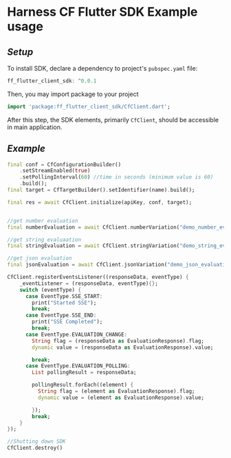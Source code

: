 Harness CF Flutter SDK Example usage
========================

## _Setup_

To install SDK, declare a dependency to project's `pubspec.yaml` file:
```Dart
ff_flutter_client_sdk: ^0.0.1
```

Then, you may import package to your project
```Dart
import 'package:ff_flutter_client_sdk/CfClient.dart';
```

After this step, the SDK elements, primarily `CfClient`, should be accessible in main application.

## **_Example_**

```Dart
final conf = CfConfigurationBuilder()
    .setStreamEnabled(true)
    .setPollingInterval(60) //time in seconds (minimum value is 60)
    .build();
final target = CfTargetBuilder().setIdentifier(name).build();

final res = await CfClient.initialize(apiKey, conf, target);


//get number evaluation
final numberEvaluation = await CfClient.numberVariation("demo_number_evaluation", 0);

//get string evaluaation
final stringEvaluation = await CfClient.stringVariation("demo_string_evaluation", "default");

//get json evaluation
final jsonEvaluation = await CfClient.jsonVariation("demo_json_evaluation", {});

CfClient.registerEventsListener((responseData, eventType) {
    _eventListener = (responseData, eventType){};
    switch (eventType) {
      case EventType.SSE_START:
        print("Started SSE");
        break;
      case EventType.SSE_END:
        print("SSE Completed");
        break;
      case EventType.EVALUATION_CHANGE:
        String flag = (responseData as EvaluationResponse).flag;
        dynamic value = (responseData as EvaluationResponse).value;

        break;
      case EventType.EVALUATION_POLLING:
        List pollingResult = responseData;

        pollingResult.forEach((element) {
          String flag = (element as EvaluationResponse).flag;
          dynamic value = (element as EvaluationResponse).value;

        });
        break;
    }
});

//Shutting down SDK
CfClient.destroy()

```
